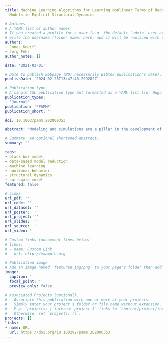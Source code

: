 ```yaml
---
title: Machine Learning Algorithms for Learning Nonlinear Terms of Reduced Mechanical
  Models in Explicit Structural Dynamics

# Authors
# A YAML list of author names
# If you created a profile for a user (e.g. the default `admin` user at `content/authors/admin/`), 
# write the username (folder name) here, and it will be replaced with their full name and linked to their profile.
authors:
- Jonas Kneifl
- Jörg Fehr
author_notes: []

date: '2021-03-01'

# Date to publish webpage (NOT necessarily Bibtex publication's date).
publishDate: '2024-02-23T13:47:48.299282Z'

# Publication type.
# A single CSL publication type but formatted as a YAML list (for Hugo requirements).
publication_types:
- 'Journal'
publication: '*PAMM*'
publication_short: ''

doi: 10.1002/pamm.202000353

abstract: 'Modeling and simulations are a pillar in the development of complex technical systems. However, for time-critical applications a conduction of high-fidelity simulations is not always feasible. To mitigate this computational bottleneck model order reduction (MOR) can be applied. For nonlinear models, linear MOR approaches are only practicable to a limited extend. Nonlinear approaches, on the contrary, often require deep interventions in the used simulation code. If access is not possible, non-intrusive nonlinear model order reduction can be the key to success. The goal of this work is to implement a non-intrusive approach using classical model order reduction along with machine learning algorithms. It relies on the idea to learn the dynamics in the reduced space. The approach aims to learn the temporal evolution of the reduced dynamics of a system. By applying the method to a problem arising from the field of structural dynamics, accurate surrogate models are received. They can speed up the simulation time significantly, while still providing high-quality state approximations.'

# Summary. An optional shortened abstract.
summary: ''

tags:
- black box model
- data-based model reduction
- machine learning
- nonlinear behavior
- structural dynamics
- surrogate model
featured: false

# Links
url_pdf: ''
url_code: ''
url_dataset: ''
url_poster: ''
url_project: ''
url_slides: ''
url_source: ''
url_video: ''

# Custom links (uncomment lines below)
# links:
# - name: Custom Link
#   url: http://example.org

# Publication image
# Add an image named `featured.jpg/png` to your page's folder then add a caption below.
image:
  caption: ''
  focal_point: ''
  preview_only: false

# Associated Projects (optional).
#   Associate this publication with one or more of your projects.
#   Simply enter your project's folder or file name without extension.
#   E.g. `projects: ['internal-project']` links to `content/project/internal-project/index.md`.
#   Otherwise, set `projects: []`.
projects: []
links:
- name: URL
  url: https://doi.org/10.1002%2Fpamm.202000353
---
```

